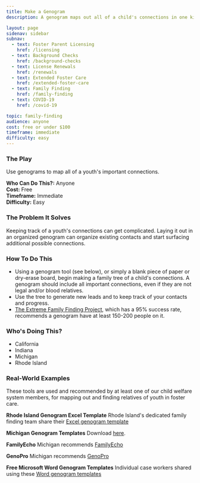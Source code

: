```yaml
---
title: Make a Genogram
description: A genogram maps out all of a child's connections in one kinship tree.

layout: page
sidenav: sidebar
subnav:
  - text: Foster Parent Licensing
    href: /licensing
  - text: Background Checks
    href: /background-checks
  - text: License Renewals
    href: /renewals
  - text: Extended Foster Care
    href: /extended-foster-care
  - text: Family Finding
    href: /family-finding
  - text: COVID-19
    href: /covid-19

topic: family-finding
audience: anyone
cost: free or under $100
timeframe: immediate
difficulty: easy
---
```



### The Play

Use genograms to map all of a youth's important connections.

**Who Can Do This?:**
Anyone<br />
**Cost:**
Free<br />
**Timeframe:**
Immediate<br />
**Difficulty:**
Easy<br />

### The Problem It Solves

Keeping track of a youth's connections can get complicated. Laying it out in an organized genogram can organize existing contacts and start surfacing additional possible connections.

### How To Do This

* Using a genogram tool (see below), or simply a blank piece of paper or dry-erase board, begin making a family tree of a child's connections. A genogram should include all important connections, even if they are not legal and/or blood relatives.
* Use the tree to generate new leads and to keep track of your contacts and progress.
* [The Extreme Family Finding Project](https://www.fosteradopt.org/family-permanency/extreme-family-finding/), which has a 95% success rate, recommends a genogram have at least 150-200 people on it.


### Who's Doing This?

* California 
* Indiana
* Michigan
* Rhode Island

### Real-World Examples

These tools are used and recommended by at least one of our child welfare system members, for mapping out and finding relatives of youth in foster care. 


**Rhode Island Genogram Excel Template**
Rhode Island's dedicated family finding team share their [Excel genogram template](/assets/GENOGRAM.xlsx)

**Michigan Genogram Templates**
Download [here](/assets/Genogram_MI.pdf).

**FamilyEcho**
Michigan recommends [FamilyEcho](https://www.familyecho.com/)

**GenoPro**
Michigan recommends [GenoPro](https://genopro.com/)

**Free Microsoft Word Genogram Templates**
Individual case workers shared using these [Word genogram templates](https://www.mywordtemplates.org/printables/template399.html)
